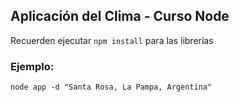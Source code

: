 ## Aplicación del Clima - Curso Node

Recuerden ejecutar ```npm install``` para las librerías

### Ejemplo: 
```
node app -d "Santa Rosa, La Pampa, Argentina"
```